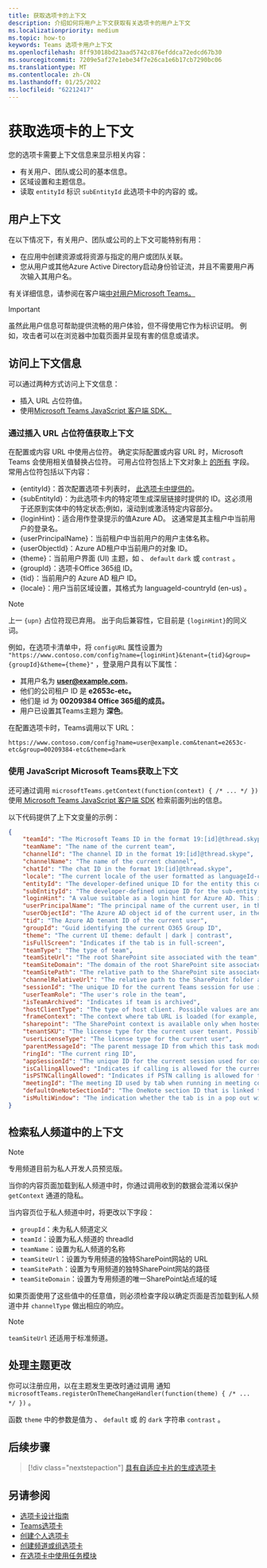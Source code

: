 ```yaml
---
title: 获取选项卡的上下文
description: 介绍如何将用户上下文获取有关选项卡的用户上下文
ms.localizationpriority: medium
ms.topic: how-to
keywords: Teams 选项卡用户上下文
ms.openlocfilehash: 8ff93018bd23aad5742c876efddca72edcd67b30
ms.sourcegitcommit: 7209e5af27e1ebe34f7e26ca1e6b17cb7290bc06
ms.translationtype: MT
ms.contentlocale: zh-CN
ms.lasthandoff: 01/25/2022
ms.locfileid: "62212417"
---
```

# <a name="get-context-for-your-tab"></a>获取选项卡的上下文

您的选项卡需要上下文信息来显示相关内容：

* 有关用户、团队或公司的基本信息。
* 区域设置和主题信息。
* 读取 `entityId` 标识 `subEntityId` 此选项卡中的内容的 或。

## <a name="user-context"></a>用户上下文

在以下情况下，有关用户、团队或公司的上下文可能特别有用：

* 在应用中创建资源或将资源与指定的用户或团队关联。
* 您从用户或其他Azure Active Directory启动身份验证流，并且不需要用户再次输入其用户名。 

有关详细信息，请参阅在客户端[中对用户Microsoft Teams。](~/concepts/authentication/authentication.md)

> [!IMPORTANT]
> 虽然此用户信息可帮助提供流畅的用户体验，但不得使用它作为标识证明。  例如，攻击者可以在浏览器中加载页面并呈现有害的信息或请求。

## <a name="access-context-information"></a>访问上下文信息

可以通过两种方式访问上下文信息：

* 插入 URL 占位符值。
* 使用[Microsoft Teams JavaScript 客户端 SDK。](/javascript/api/overview/msteams-client)

### <a name="get-context-by-inserting-url-placeholder-values"></a>通过插入 URL 占位符值获取上下文

在配置或内容 URL 中使用占位符。 确定实际配置或内容 URL 时，Microsoft Teams 会使用相关值替换占位符。 可用占位符包括上下文对象上 [的所有](/javascript/api/@microsoft/teams-js/microsoftteams.context?view=msteams-client-js-latest&preserve-view=true) 字段。 常用占位符包括以下内容：

* {entityId}：首次配置选项卡列表时， [此选项卡中提供的](~/tabs/how-to/create-tab-pages/configuration-page.md)。
* {subEntityId}：为此选项卡内的特定项生成深层链接时[](~/concepts/build-and-test/deep-links.md)提供的 ID。这必须用于还原到实体中的特定状态;例如，滚动到或激活特定内容部分。
* {loginHint}：适合用作登录提示的值Azure AD。 这通常是其主租户中当前用户的登录名。
* {userPrincipalName}：当前租户中当前用户的用户主体名称。
* {userObjectId}：Azure AD租户中当前用户的对象 ID。
* {theme}：当前用户界面 (UI) 主题，如 、 `default` `dark` 或 `contrast` 。
* {groupId}：选项卡Office 365组 ID。
* {tid}：当前用户的 Azure AD 租户 ID。
* {locale}：用户当前区域设置，其格式为 languageId-countryId (en-us) 。

> [!NOTE]
> 上一 `{upn}` 占位符现已弃用。 出于向后兼容性，它目前是 `{loginHint}`的同义词。

例如，在选项卡清单中，将 `configURL` 属性设置为 `"https://www.contoso.com/config?name={loginHint}&tenant={tid}&group={groupId}&theme={theme}"` ，登录用户具有以下属性：

* 其用户名为 **user@example.com**。
* 他们的公司租户 ID 是 **e2653c-etc。**
* 他们是 id 为 **00209384 Office 365组的成员。**
* 用户已设置其Teams主题为 **深色**。

在配置选项卡时，Teams调用以下 URL：

`https://www.contoso.com/config?name=user@example.com&tenant=e2653c-etc&group=00209384-etc&theme=dark`

### <a name="get-context-by-using-the-microsoft-teams-javascript-library"></a>使用 JavaScript Microsoft Teams获取上下文

还可通过调用 `microsoftTeams.getContext(function(context) { /* ... */ })` 使用[ Microsoft Teams JavaScript 客户端 SDK](/javascript/api/overview/msteams-client) 检索前面列出的信息。

以下代码提供了上下文变量的示例：

```json
{
    "teamId": "The Microsoft Teams ID in the format 19:[id]@thread.skype",
    "teamName": "The name of the current team",
    "channelId": "The channel ID in the format 19:[id]@thread.skype",
    "channelName": "The name of the current channel",
    "chatId": "The chat ID in the format 19:[id]@thread.skype",
    "locale": "The current locale of the user formatted as languageId-countryId (for example, en-us)",
    "entityId": "The developer-defined unique ID for the entity this content points to",
    "subEntityId": "The developer-defined unique ID for the sub-entity this content points to",
    "loginHint": "A value suitable as a login hint for Azure AD. This is usually the login name of the current user, in their home tenant",
    "userPrincipalName": "The principal name of the current user, in the current tenant",
    "userObjectId": "The Azure AD object id of the current user, in the current tenant",
    "tid": "The Azure AD tenant ID of the current user",
    "groupId": "Guid identifying the current O365 Group ID",
    "theme": "The current UI theme: default | dark | contrast",
    "isFullScreen": "Indicates if the tab is in full-screen",
    "teamType": "The type of team",
    "teamSiteUrl": "The root SharePoint site associated with the team",
    "teamSiteDomain": "The domain of the root SharePoint site associated with the team",
    "teamSitePath": "The relative path to the SharePoint site associated with the team",
    "channelRelativeUrl": "The relative path to the SharePoint folder associated with the channel",
    "sessionId": "The unique ID for the current Teams session for use in correlating telemetry data",
    "userTeamRole": "The user's role in the team",
    "isTeamArchived": "Indicates if team is archived",
    "hostClientType": "The type of host client. Possible values are android, ios, web, desktop, rigel",
    "frameContext": "The context where tab URL is loaded (for example, content, task, setting, remove, sidePanel)",
    "sharepoint": "The SharePoint context is available only when hosted in SharePoint",
    "tenantSKU": "The license type for the current user tenant. Possible values are enterprise, free, edu, unknown",
    "userLicenseType": "The license type for the current user",
    "parentMessageId": "The parent message ID from which this task module is launched",
    "ringId": "The current ring ID",
    "appSessionId": "The unique ID for the current session used for correlating telemetry data",
    "isCallingAllowed": "Indicates if calling is allowed for the current logged in user",
    "isPSTNCallingAllowed": "Indicates if PSTN calling is allowed for the current logged in user",
    "meetingId": "The meeting ID used by tab when running in meeting context",
    "defaultOneNoteSectionId": "The OneNote section ID that is linked to the channel",
    "isMultiWindow": "The indication whether the tab is in a pop out window"
}
```

## <a name="retrieve-context-in-private-channels"></a>检索私人频道中的上下文

> [!Note]
> 专用频道目前为私人开发人员预览版。

当你的内容页面加载到私人频道中时，你通过调用收到的数据会混淆以保护 `getContext` 通道的隐私。 

当内容页位于私人频道中时，将更改以下字段：

* `groupId`：未为私人频道定义
* `teamId`：设置为私人频道的 threadId
* `teamName`：设置为私人频道的名称
* `teamSiteUrl`：设置为专用频道的独特SharePoint网站的 URL
* `teamSitePath`：设置为专用频道的独特SharePoint网站的路径
* `teamSiteDomain`：设置为专用频道的唯一SharePoint站点域的域

如果页面使用了这些值中的任意值，则必须检查字段以确定页面是否加载到私人频道中并 `channelType` 做出相应的响应。

> [!Note]
> `teamSiteUrl` 还适用于标准频道。

## <a name="handle-theme-change"></a>处理主题更改

你可以注册应用，以在主题发生更改时通过调用 通知 `microsoftTeams.registerOnThemeChangeHandler(function(theme) { /* ... */ })` 。

函数 `theme` 中的参数是值为 、 `default` 或 的 `dark` 字符串 `contrast` 。

## <a name="next-step"></a>后续步骤

> [!div class="nextstepaction"]
> [具有自适应卡片的生成选项卡](~/tabs/how-to/build-adaptive-card-tabs.md)

## <a name="see-also"></a>另请参阅

* [选项卡设计指南](../../tabs/design/tabs.md)
* [Teams选项卡](~/tabs/what-are-tabs.md)
* [创建个人选项卡](~/tabs/how-to/create-personal-tab.md)
* [创建频道或组选项卡](~/tabs/how-to/create-channel-group-tab.md)
* [在选项卡中使用任务模块](~/task-modules-and-cards/task-modules/task-modules-tabs.md)